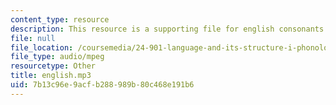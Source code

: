 ```yaml
---
content_type: resource
description: This resource is a supporting file for english consonants.
file: null
file_location: /coursemedia/24-901-language-and-its-structure-i-phonology-fall-2010/7b13c96e9acfb288989b80c468e191b6_english.mp3
file_type: audio/mpeg
resourcetype: Other
title: english.mp3
uid: 7b13c96e-9acf-b288-989b-80c468e191b6
---
```


